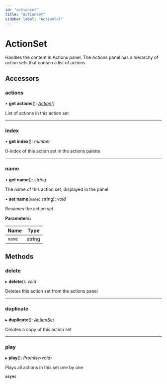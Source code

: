 ```yaml
---
id: "actionset"
title: "ActionSet"
sidebar_label: "ActionSet"
---
```


# ActionSet

Handles the content in Actions panel. The Actions panel has a hierarchy of action sets that contain a list of actions.

## Accessors

###  actions

• **get actions**(): *[Action](/ps_reference/classes/action/)[]*

List of actions in this action set

___

###  index

• **get index**(): *number*

0-index of this action set in the actions palette

___

###  name

• **get name**(): *string*

The name of this action set, displayed in the panel

• **set name**(`name`: string): *void*

Renames the action set

**Parameters:**

Name | Type |
------ | ------ |
`name` | string |

## Methods

###  delete

▸ **delete**(): *void*

Deletes this action set from the actions panel

___

###  duplicate

▸ **duplicate**(): *[ActionSet](/ps_reference/classes/actionset)*

Creates a copy of this action set

___

###  play

▸ **play**(): *Promise‹void›*

Plays all actions in this set one by one

**`async`**
